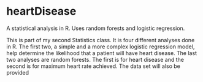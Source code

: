 # heartDisease
A statistical analysis in R. Uses random forests and logistic regression.

This is part of my second Statistics class. It is four different analyses done in R. The first two, a simple and a more complex logistic regression model,
help determine the likelihood that a patient will have heart disease. The last two analyses are random forests. The first is for heart disease and the second is for
maximum heart rate achieved. The data set will also be provided
